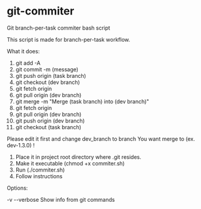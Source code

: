 # git-commiter
Git branch-per-task commiter bash script

This script is made for branch-per-task workflow.

What it does:

1. git add -A
2. git commit -m (message)
3. git push origin (task branch)
4. git checkout (dev branch)
5. git fetch origin
6. git pull origin (dev branch)
7. git merge -m "Merge (task branch) into (dev branch)"
8. git fetch origin
9. git pull origin (dev branch)
10. git push origin (dev branch)
11. git checkout (task branch)


Please edit it first and change dev_branch to branch You want merge to (ex. dev-1.3.0) !

1. Place it in project root directory where .git resides.
2. Make it executable (chmod +x commiter.sh)
3. Run (./commiter.sh)
4. Follow instructions



Options:

-v --verbose
  Show info from git commands
